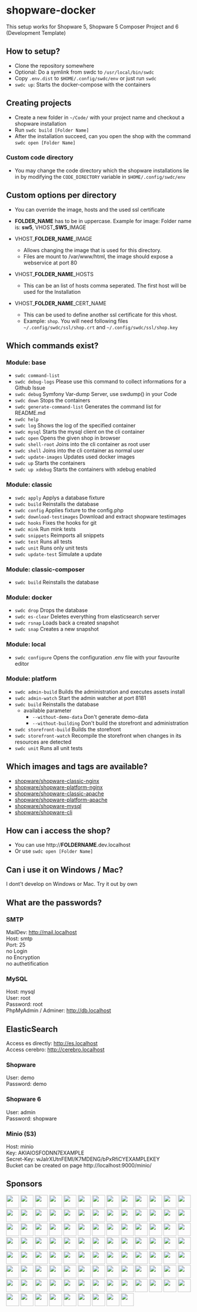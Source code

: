 # shopware-docker

This setup works for Shopware 5, Shopware 5 Composer Project and 6 (Development Template)

## How to setup?

* Clone the repository somewhere
* Optional: Do a symlink from swdc to `/usr/local/bin/swdc`
* Copy `.env.dist` to `$HOME/.config/swdc/env` or just run `swdc`
* `swdc up`: Starts the docker-compose with the containers

## Creating projects

* Create a new folder in `~/Code/` with your project name and checkout a shopware installation
* Run `swdc build [Folder Name]`
* After the installation succeed, can you open the shop with the command `swdc open [Folder Name]`

### Custom code directory

* You may change the code directory which the shopware installations lie in by
  modifying the `CODE_DIRECTORY` variable in `$HOME/.config/swdc/env`

## Custom options per directory

* You can override the image, hosts and the used ssl certificate
* **FOLDER_NAME** has to be in uppercase. Example for image: Folder name is: **sw5**, VHOST_**SW5**_IMAGE

* VHOST_**FOLDER_NAME**_IMAGE
  * Allows changing the image that is used for this directory.
  * Files are mount to /var/www/html, the image should expose a webservice at port 80
* VHOST_**FOLDER_NAME**_HOSTS
  * This can be an list of hosts comma seperated. The first host will be used for the Installation
* VHOST_**FOLDER_NAME**_CERT_NAME
  * This can be used to define another ssl certificate for this vhost.
  * Example: `shop`. You will need following files  `~/.config/swdc/ssl/shop.crt` and `~/.config/swdc/ssl/shop.key`

## Which commands exist?

### Module: base

* `swdc command-list`              
* `swdc debug-logs`                Please use this command to collect informations for a Github Issue
* `swdc debug`                     Symfony Var-dump Server, use swdump() in your Code
* `swdc down`                      Stops the containers
* `swdc generate-command-list`     Generates the command list for README.md
* `swdc help`                      
* `swdc log`                       Shows the log of the specified container
* `swdc mysql`                     Starts the mysql client on the cli container
* `swdc open`                      Opens the given shop in browser
* `swdc shell-root`                Joins into the cli container as root user
* `swdc shell`                     Joins into the cli container as normal user
* `swdc update-images`             Updates used docker images
* `swdc up`                        Starts the containers
* `swdc up xdebug`                 Starts the containers with xdebug enabled

### Module: classic

* `swdc apply`                     Applys a database fixture
* `swdc build`                     Reinstalls the database
* `swdc config`                    Applies fixture to the config.php
* `swdc download-testimages`       Download and extract shopware testimages
* `swdc hooks`                     Fixes the hooks for git
* `swdc mink`                      Run mink tests
* `swdc snippets`                  Reimports all snippets
* `swdc test`                      Runs all tests
* `swdc unit`                      Runs only unit tests
* `swdc update-test`               Simulate a update

### Module: classic-composer

* `swdc build`                     Reinstalls the database         

### Module: docker

* `swdc drop`                      Drops the database
* `swdc es-clear`                  Deletes everything from elasticsearch server
* `swdc rsnap`                     Loads back a created snapshot
* `swdc snap`                      Creates a new snapshot

### Module: local

* `swdc configure`                 Opens the configuration .env file with your favourite editor

### Module: platform

* `swdc admin-build`               Builds the administration and executes assets install
* `swdc admin-watch`               Start the admin watcher at port 8181
* `swdc build`                     Reinstalls the database
  * available parameter
    * `--without-demo-data`          Don't generate demo-data
    * `--without-building`           Don't build the storefront and administration
* `swdc storefront-build`          Builds the storefront
* `swdc storefront-watch`          Recompile the storefront when changes in its resources are detected
* `swdc unit`                      Runs all unit tests

## Which images and tags are available?

* [shopware/shopware-classic-nginx](https://hub.docker.com/r/shyim/shopware-classic-nginx/tags)
* [shopware/shopware-platform-nginx](https://hub.docker.com/r/shyim/shopware-platform-nginx/tags)
* [shopware/shopware-classic-apache](https://hub.docker.com/r/shyim/shopware-classic-apache/tags)
* [shopware/shopware-platform-apache](https://hub.docker.com/r/shyim/shopware-platform-apache/tags)
* [shopware/shopware-mysql](https://hub.docker.com/r/shyim/shopware-mysql/tags)
* [shopware/shopware-cli](https://hub.docker.com/r/shyim/shopware-cli/tags)

## How can i access the shop?

* You can use http://**FOLDERNAME**.dev.localhost
* Or use `swdc open [Folder Name]`

## Can i use it on Windows / Mac?

I dont't develop on Windows or Mac. Try it out by own

## What are the passwords?

### SMTP

MailDev: http://mail.localhost  
Host: smtp  
Port: 25  
no Login  
no Encryption  
no authetification

### MySQL

Host: mysql  
User: root  
Password: root  
PhpMyAdmin / Adminer: http://db.localhost

## ElasticSearch

Access es directly: http://es.localhost  
Access cerebro: http://cerebro.localhost

### Shopware

User: demo  
Password: demo

### Shopware 6

User: admin  
Password: shopware

### Minio (S3)

Host: minio  
Key: AKIAIOSFODNN7EXAMPLE  
Secret-Key: wJalrXUtnFEMI/K7MDENG/bPxRfiCYEXAMPLEKEY  
Bucket can be created on page http://localhost:9000/minio/

## Sponsors

[<img src="https://sponsor.shyim.de/image/0?1" width="35">](https://sponsor.shyim.de/profile/0)
[<img src="https://sponsor.shyim.de/image/1?1" width="35">](https://sponsor.shyim.de/profile/1)
[<img src="https://sponsor.shyim.de/image/2?1" width="35">](https://sponsor.shyim.de/profile/2)
[<img src="https://sponsor.shyim.de/image/3?1" width="35">](https://sponsor.shyim.de/profile/3)
[<img src="https://sponsor.shyim.de/image/4?1" width="35">](https://sponsor.shyim.de/profile/4)
[<img src="https://sponsor.shyim.de/image/5?1" width="35">](https://sponsor.shyim.de/profile/5)
[<img src="https://sponsor.shyim.de/image/6?1" width="35">](https://sponsor.shyim.de/profile/6)
[<img src="https://sponsor.shyim.de/image/7?1" width="35">](https://sponsor.shyim.de/profile/7)
[<img src="https://sponsor.shyim.de/image/8?1" width="35">](https://sponsor.shyim.de/profile/8)
[<img src="https://sponsor.shyim.de/image/9?1" width="35">](https://sponsor.shyim.de/profile/9)
[<img src="https://sponsor.shyim.de/image/10?1" width="35">](https://sponsor.shyim.de/profile/10)
[<img src="https://sponsor.shyim.de/image/11?1" width="35">](https://sponsor.shyim.de/profile/11)
[<img src="https://sponsor.shyim.de/image/12?1" width="35">](https://sponsor.shyim.de/profile/12)
[<img src="https://sponsor.shyim.de/image/13?1" width="35">](https://sponsor.shyim.de/profile/13)
[<img src="https://sponsor.shyim.de/image/14?1" width="35">](https://sponsor.shyim.de/profile/14)
[<img src="https://sponsor.shyim.de/image/15?1" width="35">](https://sponsor.shyim.de/profile/15)
[<img src="https://sponsor.shyim.de/image/16?1" width="35">](https://sponsor.shyim.de/profile/16)
[<img src="https://sponsor.shyim.de/image/17?1" width="35">](https://sponsor.shyim.de/profile/17)
[<img src="https://sponsor.shyim.de/image/18?1" width="35">](https://sponsor.shyim.de/profile/18)
[<img src="https://sponsor.shyim.de/image/19?1" width="35">](https://sponsor.shyim.de/profile/19)
[<img src="https://sponsor.shyim.de/image/20?1" width="35">](https://sponsor.shyim.de/profile/20)
[<img src="https://sponsor.shyim.de/image/21?1" width="35">](https://sponsor.shyim.de/profile/21)
[<img src="https://sponsor.shyim.de/image/22?1" width="35">](https://sponsor.shyim.de/profile/22)
[<img src="https://sponsor.shyim.de/image/23?1" width="35">](https://sponsor.shyim.de/profile/23)
[<img src="https://sponsor.shyim.de/image/24?1" width="35">](https://sponsor.shyim.de/profile/24)
[<img src="https://sponsor.shyim.de/image/25?1" width="35">](https://sponsor.shyim.de/profile/25)
[<img src="https://sponsor.shyim.de/image/26?1" width="35">](https://sponsor.shyim.de/profile/26)
[<img src="https://sponsor.shyim.de/image/27?1" width="35">](https://sponsor.shyim.de/profile/27)
[<img src="https://sponsor.shyim.de/image/28?1" width="35">](https://sponsor.shyim.de/profile/28)
[<img src="https://sponsor.shyim.de/image/29?1" width="35">](https://sponsor.shyim.de/profile/29)
[<img src="https://sponsor.shyim.de/image/30?1" width="35">](https://sponsor.shyim.de/profile/30)
[<img src="https://sponsor.shyim.de/image/31?1" width="35">](https://sponsor.shyim.de/profile/31)
[<img src="https://sponsor.shyim.de/image/32?1" width="35">](https://sponsor.shyim.de/profile/32)
[<img src="https://sponsor.shyim.de/image/33?1" width="35">](https://sponsor.shyim.de/profile/33)
[<img src="https://sponsor.shyim.de/image/34?1" width="35">](https://sponsor.shyim.de/profile/34)
[<img src="https://sponsor.shyim.de/image/35?1" width="35">](https://sponsor.shyim.de/profile/35)
[<img src="https://sponsor.shyim.de/image/36?1" width="35">](https://sponsor.shyim.de/profile/36)
[<img src="https://sponsor.shyim.de/image/37?1" width="35">](https://sponsor.shyim.de/profile/37)
[<img src="https://sponsor.shyim.de/image/38?1" width="35">](https://sponsor.shyim.de/profile/38)
[<img src="https://sponsor.shyim.de/image/39?1" width="35">](https://sponsor.shyim.de/profile/39)
[<img src="https://sponsor.shyim.de/image/40?1" width="35">](https://sponsor.shyim.de/profile/40)
[<img src="https://sponsor.shyim.de/image/41?1" width="35">](https://sponsor.shyim.de/profile/41)
[<img src="https://sponsor.shyim.de/image/42?1" width="35">](https://sponsor.shyim.de/profile/42)
[<img src="https://sponsor.shyim.de/image/43?1" width="35">](https://sponsor.shyim.de/profile/43)
[<img src="https://sponsor.shyim.de/image/44?1" width="35">](https://sponsor.shyim.de/profile/44)
[<img src="https://sponsor.shyim.de/image/45?1" width="35">](https://sponsor.shyim.de/profile/45)
[<img src="https://sponsor.shyim.de/image/46?1" width="35">](https://sponsor.shyim.de/profile/46)
[<img src="https://sponsor.shyim.de/image/47?1" width="35">](https://sponsor.shyim.de/profile/47)
[<img src="https://sponsor.shyim.de/image/48?1" width="35">](https://sponsor.shyim.de/profile/48)
[<img src="https://sponsor.shyim.de/image/49?1" width="35">](https://sponsor.shyim.de/profile/49)
[<img src="https://sponsor.shyim.de/image/50?1" width="35">](https://sponsor.shyim.de/profile/50)
[<img src="https://sponsor.shyim.de/image/51?1" width="35">](https://sponsor.shyim.de/profile/51)
[<img src="https://sponsor.shyim.de/image/52?1" width="35">](https://sponsor.shyim.de/profile/52)
[<img src="https://sponsor.shyim.de/image/53?1" width="35">](https://sponsor.shyim.de/profile/53)
[<img src="https://sponsor.shyim.de/image/54?1" width="35">](https://sponsor.shyim.de/profile/54)
[<img src="https://sponsor.shyim.de/image/55?1" width="35">](https://sponsor.shyim.de/profile/55)
[<img src="https://sponsor.shyim.de/image/56?1" width="35">](https://sponsor.shyim.de/profile/56)
[<img src="https://sponsor.shyim.de/image/57?1" width="35">](https://sponsor.shyim.de/profile/57)
[<img src="https://sponsor.shyim.de/image/58?1" width="35">](https://sponsor.shyim.de/profile/58)
[<img src="https://sponsor.shyim.de/image/59?1" width="35">](https://sponsor.shyim.de/profile/59)
[<img src="https://sponsor.shyim.de/image/60?1" width="35">](https://sponsor.shyim.de/profile/60)
[<img src="https://sponsor.shyim.de/image/61?1" width="35">](https://sponsor.shyim.de/profile/61)
[<img src="https://sponsor.shyim.de/image/62?1" width="35">](https://sponsor.shyim.de/profile/62)
[<img src="https://sponsor.shyim.de/image/63?1" width="35">](https://sponsor.shyim.de/profile/63)
[<img src="https://sponsor.shyim.de/image/64?1" width="35">](https://sponsor.shyim.de/profile/64)
[<img src="https://sponsor.shyim.de/image/65?1" width="35">](https://sponsor.shyim.de/profile/65)
[<img src="https://sponsor.shyim.de/image/66?1" width="35">](https://sponsor.shyim.de/profile/66)
[<img src="https://sponsor.shyim.de/image/67?1" width="35">](https://sponsor.shyim.de/profile/67)
[<img src="https://sponsor.shyim.de/image/68?1" width="35">](https://sponsor.shyim.de/profile/68)
[<img src="https://sponsor.shyim.de/image/69?1" width="35">](https://sponsor.shyim.de/profile/69)
[<img src="https://sponsor.shyim.de/image/70?1" width="35">](https://sponsor.shyim.de/profile/70)
[<img src="https://sponsor.shyim.de/image/71?1" width="35">](https://sponsor.shyim.de/profile/71)
[<img src="https://sponsor.shyim.de/image/72?1" width="35">](https://sponsor.shyim.de/profile/72)
[<img src="https://sponsor.shyim.de/image/73?1" width="35">](https://sponsor.shyim.de/profile/73)
[<img src="https://sponsor.shyim.de/image/74?1" width="35">](https://sponsor.shyim.de/profile/74)
[<img src="https://sponsor.shyim.de/image/75?1" width="35">](https://sponsor.shyim.de/profile/75)
[<img src="https://sponsor.shyim.de/image/76?1" width="35">](https://sponsor.shyim.de/profile/76)
[<img src="https://sponsor.shyim.de/image/77?1" width="35">](https://sponsor.shyim.de/profile/77)
[<img src="https://sponsor.shyim.de/image/78?1" width="35">](https://sponsor.shyim.de/profile/78)
[<img src="https://sponsor.shyim.de/image/79?1" width="35">](https://sponsor.shyim.de/profile/79)
[<img src="https://sponsor.shyim.de/image/80?1" width="35">](https://sponsor.shyim.de/profile/80)
[<img src="https://sponsor.shyim.de/image/81?1" width="35">](https://sponsor.shyim.de/profile/81)
[<img src="https://sponsor.shyim.de/image/82?1" width="35">](https://sponsor.shyim.de/profile/82)
[<img src="https://sponsor.shyim.de/image/83?1" width="35">](https://sponsor.shyim.de/profile/83)
[<img src="https://sponsor.shyim.de/image/84?1" width="35">](https://sponsor.shyim.de/profile/84)
[<img src="https://sponsor.shyim.de/image/85?1" width="35">](https://sponsor.shyim.de/profile/85)
[<img src="https://sponsor.shyim.de/image/86?1" width="35">](https://sponsor.shyim.de/profile/86)
[<img src="https://sponsor.shyim.de/image/87?1" width="35">](https://sponsor.shyim.de/profile/87)
[<img src="https://sponsor.shyim.de/image/88?1" width="35">](https://sponsor.shyim.de/profile/88)
[<img src="https://sponsor.shyim.de/image/89?1" width="35">](https://sponsor.shyim.de/profile/89)
[<img src="https://sponsor.shyim.de/image/90?1" width="35">](https://sponsor.shyim.de/profile/90)
[<img src="https://sponsor.shyim.de/image/91?1" width="35">](https://sponsor.shyim.de/profile/91)
[<img src="https://sponsor.shyim.de/image/92?1" width="35">](https://sponsor.shyim.de/profile/92)
[<img src="https://sponsor.shyim.de/image/93?1" width="35">](https://sponsor.shyim.de/profile/93)
[<img src="https://sponsor.shyim.de/image/94?1" width="35">](https://sponsor.shyim.de/profile/94)
[<img src="https://sponsor.shyim.de/image/95?1" width="35">](https://sponsor.shyim.de/profile/95)
[<img src="https://sponsor.shyim.de/image/96?1" width="35">](https://sponsor.shyim.de/profile/96)
[<img src="https://sponsor.shyim.de/image/97?1" width="35">](https://sponsor.shyim.de/profile/97)
[<img src="https://sponsor.shyim.de/image/98?1" width="35">](https://sponsor.shyim.de/profile/98)
[<img src="https://sponsor.shyim.de/image/99?1" width="35">](https://sponsor.shyim.de/profile/99)

